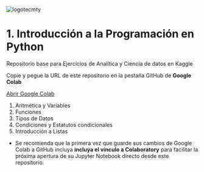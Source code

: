 ![logotecmty](https://user-images.githubusercontent.com/55771796/190863615-42e59409-14fa-4a60-a4e8-4e2e7847c3cc.png)

# 1. Introducción a la Programación en Python

Repositorio base para Ejercicios de Analítica y Ciencia de datos en Kaggle

Copie y pegue la URL de este repositorio en la pestaña GitHub de **Google Colab**

[Abrir Google Colab](https://colab.research.google.com/)


01. Aritmética y Variables
02. Funciones
03. Tipos de Datos
04. Condiciones y Estatutos condicionales
05. Introducción a Listas

* Se recomienda que la primera vez que guarde sus cambios de Google Colab a GitHub incluya **incluya el vínculo a Colaboratory** para facilitar la próxima apertura de su Jupyter Notebook directo desde este repositorio.
